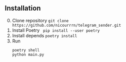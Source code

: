 ## Installation
0. Clone repository
    ``` git clone https://github.com/nicourrrn/telegram_sender.git ```
1. Install Poetry
    ``` pip install --user poetry```
2. Install depends
    ```poetry install```
3. Run
    ```
    poetry shell
    python main.py
    ```
